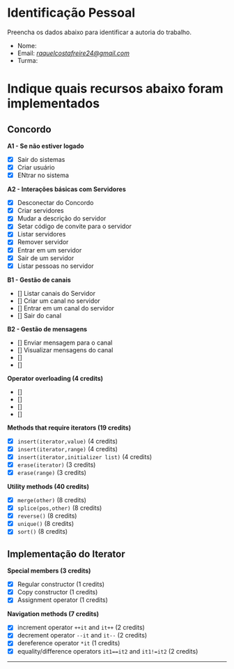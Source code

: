 ﻿# Identificação Pessoal

Preencha os dados abaixo para identificar a autoria do trabalho.

- Nome: *<Raquel da Costa Freire>*
- Email: *<raquelcostafreire24@gmail.com>*
- Turma: *<T01>*

# Indique quais recursos abaixo foram implementados

## Concordo

**A1 - Se não estiver logado**
- [x] Sair do sistemas
- [x] Criar usuário
- [x] ENtrar no sistema

**A2 - Interações básicas com Servidores**
- [x] Desconectar do Concordo
- [x] Criar servidores
- [x] Mudar a descrição do servidor
- [x] Setar código de convite para o servidor
- [x] Listar servidores
- [x] Remover servidor
- [x] Entrar em um servidor
- [x] Sair de um servidor
- [x] Listar pessoas no servidor

**B1 - Gestão de canais**
- [] Listar canais do Servidor
- [] Criar um canal no servidor
- [] Entrar em um canal do servidor
- [] Sair do canal

**B2 - Gestão de mensagens**
- [] Enviar mensagem para o canal
- [] Visualizar mensagens do canal
- [] 
- [] 

**Operator overloading (4 credits)**
- [] 
- [] 
- [] 
- [] 

**Methods that require iterators (19 credits)**
- [x] `insert(iterator,value)` (4 credits)
- [x] `insert(iterator,range)` (4 credits)
- [x] `insert(iterator,initializer list)` (4 credits)
- [x] `erase(iterator)` (3 credits)
- [x] `erase(range)` (3 credits)

**Utility methods (40 credits)**
- [x] `merge(other)` (8 credits)
- [x] `splice(pos,other)` (8 credits)
- [x] `reverse()` (8 credits)
- [x] `unique()` (8 credits)
- [x] `sort()` (8 credits)

## Implementação do Iterator

**Special members (3 credits)**
- [x] Regular constructor (1 credits)
- [x] Copy constructor (1 credits)
- [x] Assignment operator (1 credits)

**Navigation methods (7 credits)**
- [x] increment operator `++it` and `it++` (2 credits)
- [x] decrement operator `--it` and `it--` (2 credits)
- [x] dereference operator `*it` (1 credits)
- [x] equality/difference operators `it1==it2` and `it1!=it2` (2 credits)

--------
